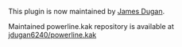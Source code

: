 This plugin is now maintained by [James Dugan](https://github.com/jdugan6240).

Maintained powerline.kak repository is available at [jdugan6240/powerline.kak](https://github.com/jdugan6240/powerline.kak)
